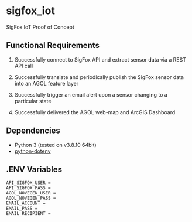 # sigfox_iot
SigFox IoT Proof of Concept

## Functional Requirements

1. Successfully connect to SigFox API and extract sensor data via a REST API call 

2. Successfully translate and periodically publish the SigFox sensor data into an AGOL feature layer 

3. Successfully trigger an email alert upon a sensor changing to a particular state 

4. Successfully delivered the AGOL web-map and ArcGIS Dashboard 


## Dependencies
* Python 3 (tested on v3.8.10 64bit)
* [python-dotenv](https://pypi.org/project/python-dotenv/)

## .ENV Variables
    API_SIGFOX_USER =
    API_SIGFOX_PASS =
    AGOL_NOVEGEN_USER =
    AGOL_NOVEGEN_PASS =
    EMAIL_ACCOUNT =
    EMAIL_PASS =
    EMAIL_RECIPIENT =
